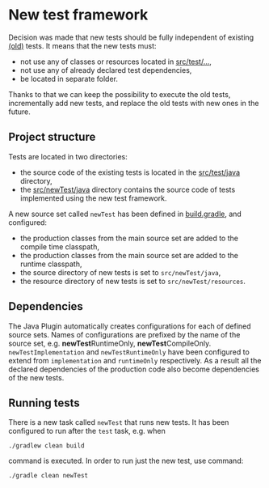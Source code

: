 # New test framework

Decision was made that new tests should be fully independent of existing [(old)](src/test) tests. It means that the new tests must:
* not use any of classes or resources located in [src/test/...](src/test),
* not use any of already declared test dependencies,
* be located in separate folder.

Thanks to that we can keep the possibility to execute the old tests, incrementally add new tests, and replace the old tests with new ones in the future.


## Project structure

Tests are located in two directories: 
* the source code of the existing tests is located in the [src/test/java](src/test/java) directory,
* the [src/newTest/java](src/newTest/java) directory contains the source code of tests implemented using the new test framework.

A new source set called `newTest` has been defined in [build.gradle](build.gradle), and configured:
* the production classes from the main source set are added to the compile time classpath,
* the production classes from the main source set are added to the runtime classpath,
* the source directory of new tests is set to `src/newTest/java`,
* the resource directory of new tests is set to `src/newTest/resources`.

## Dependencies

The Java Plugin automatically creates configurations for each of defined source sets.
Names of configurations are prefixed by the name of the source set, e.g. **newTest**RuntimeOnly, **newTest**CompileOnly.
`newTestImplementation` and `newTestRuntimeOnly` have been configured to extend from `implementation` and `runtimeOnly` respectively. 
As a result all the declared dependencies of the production code also become dependencies of the new tests.

## Running tests

There is a new task called `newTest` that runs new tests. It has been configured to run after the `test` task, e.g. when 
```
./gradlew clean build
```
command is executed. In order to run just the new test, use command:
```
./gradle clean newTest
```
